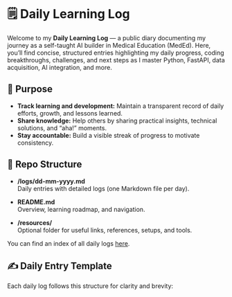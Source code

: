 # 🗒️ Daily Learning Log

Welcome to my **Daily Learning Log** — a public diary documenting my journey as a self-taught AI builder in Medical Education (MedEd). Here, you’ll find concise, structured entries highlighting my daily progress, coding breakthroughs, challenges, and next steps as I master Python, FastAPI, data acquisition, AI integration, and more.

## 🚀 Purpose

- **Track learning and development:** Maintain a transparent record of daily efforts, growth, and lessons learned.
- **Share knowledge:** Help others by sharing practical insights, technical solutions, and “aha!” moments.
- **Stay accountable:** Build a visible streak of progress to motivate consistency.

## 📅 Repo Structure

- **/logs/dd-mm-yyyy.md**  
  Daily entries with detailed logs (one Markdown file per day).

- **README.md**  
  Overview, learning roadmap, and navigation.

- **/resources/**  
  Optional folder for useful links, references, setups, and tools.

You can find an index of all daily logs [here](./logs/).

## ✍️ Daily Entry Template

Each daily log follows this structure for clarity and brevity:

